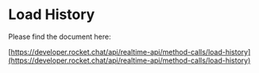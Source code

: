# Load History

Please find the document here: 

[https://developer.rocket.chat/api/realtime-api/method-calls/load-history](https://developer.rocket.chat/api/realtime-api/method-calls/load-history)

